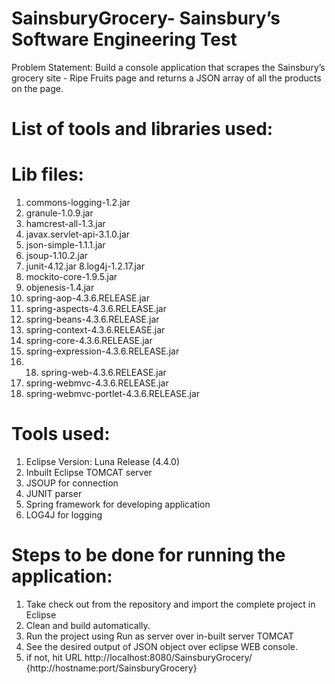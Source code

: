 # SainsburyGrocery- Sainsbury’s Software Engineering Test 
Problem Statement:  Build a console application that scrapes the Sainsbury’s grocery site - Ripe Fruits page and returns a JSON array of all the products on the page.

# List of tools and libraries used:
# Lib files:
1. commons-logging-1.2.jar
2. granule-1.0.9.jar
3. hamcrest-all-1.3.jar
4. javax.servlet-api-3.1.0.jar
5. json-simple-1.1.1.jar
6. jsoup-1.10.2.jar
7. junit-4.12.jar
8.log4j-1.2.17.jar
9. mockito-core-1.9.5.jar
10. objenesis-1.4.jar
11. spring-aop-4.3.6.RELEASE.jar
12. spring-aspects-4.3.6.RELEASE.jar
13. spring-beans-4.3.6.RELEASE.jar
14. spring-context-4.3.6.RELEASE.jar
15. spring-core-4.3.6.RELEASE.jar
16. spring-expression-4.3.6.RELEASE.jar
17. 18. spring-web-4.3.6.RELEASE.jar
19. spring-webmvc-4.3.6.RELEASE.jar
20. spring-webmvc-portlet-4.3.6.RELEASE.jar

# Tools used:
1. Eclipse Version: Luna Release (4.4.0)
2. Inbuilt Eclipse TOMCAT server
3. JSOUP for connection
4. JUNIT parser
5. Spring framework for developing application
6. LOG4J for logging

# Steps to be done for running the application:
1. Take check out from the repository and import the complete project in Eclipse
2. Clean and build automatically.
3. Run the project using Run as server over in-built server TOMCAT
4. See the desired output of JSON object over eclipse WEB console.
5. if not, hit URL http://localhost:8080/SainsburyGrocery/ {http://hostname:port/SainsburyGrocery}
